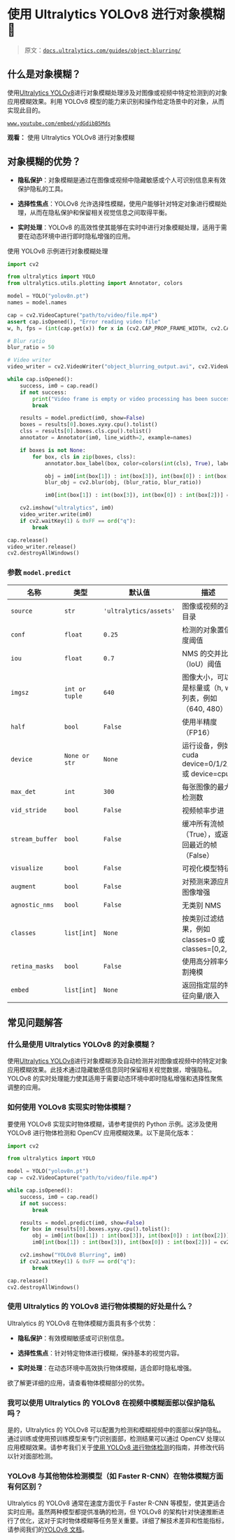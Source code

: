 # 使用 Ultralytics YOLOv8 进行对象模糊 🚀

> 原文：[`docs.ultralytics.com/guides/object-blurring/`](https://docs.ultralytics.com/guides/object-blurring/)

## 什么是对象模糊？

使用[Ultralytics YOLOv8](https://github.com/ultralytics/ultralytics/)进行对象模糊处理涉及对图像或视频中特定检测到的对象应用模糊效果。利用 YOLOv8 模型的能力来识别和操作给定场景中的对象，从而实现此目的。

[`www.youtube.com/embed/ydGdibB5Mds`](https://www.youtube.com/embed/ydGdibB5Mds)

**观看：** 使用 Ultralytics YOLOv8 进行对象模糊

## 对象模糊的优势？

+   **隐私保护**：对象模糊是通过在图像或视频中隐藏敏感或个人可识别信息来有效保护隐私的工具。

+   **选择性焦点**：YOLOv8 允许选择性模糊，使用户能够针对特定对象进行模糊处理，从而在隐私保护和保留相关视觉信息之间取得平衡。

+   **实时处理**：YOLOv8 的高效性使其能够在实时中进行对象模糊处理，适用于需要在动态环境中进行即时隐私增强的应用。

使用 YOLOv8 示例进行对象模糊处理

```py
import cv2

from ultralytics import YOLO
from ultralytics.utils.plotting import Annotator, colors

model = YOLO("yolov8n.pt")
names = model.names

cap = cv2.VideoCapture("path/to/video/file.mp4")
assert cap.isOpened(), "Error reading video file"
w, h, fps = (int(cap.get(x)) for x in (cv2.CAP_PROP_FRAME_WIDTH, cv2.CAP_PROP_FRAME_HEIGHT, cv2.CAP_PROP_FPS))

# Blur ratio
blur_ratio = 50

# Video writer
video_writer = cv2.VideoWriter("object_blurring_output.avi", cv2.VideoWriter_fourcc(*"mp4v"), fps, (w, h))

while cap.isOpened():
    success, im0 = cap.read()
    if not success:
        print("Video frame is empty or video processing has been successfully completed.")
        break

    results = model.predict(im0, show=False)
    boxes = results[0].boxes.xyxy.cpu().tolist()
    clss = results[0].boxes.cls.cpu().tolist()
    annotator = Annotator(im0, line_width=2, example=names)

    if boxes is not None:
        for box, cls in zip(boxes, clss):
            annotator.box_label(box, color=colors(int(cls), True), label=names[int(cls)])

            obj = im0[int(box[1]) : int(box[3]), int(box[0]) : int(box[2])]
            blur_obj = cv2.blur(obj, (blur_ratio, blur_ratio))

            im0[int(box[1]) : int(box[3]), int(box[0]) : int(box[2])] = blur_obj

    cv2.imshow("ultralytics", im0)
    video_writer.write(im0)
    if cv2.waitKey(1) & 0xFF == ord("q"):
        break

cap.release()
video_writer.release()
cv2.destroyAllWindows() 
```

### 参数 `model.predict`

| 名称 | 类型 | 默认值 | 描述 |
| --- | --- | --- | --- |
| `source` | `str` | `'ultralytics/assets'` | 图像或视频的源目录 |
| `conf` | `float` | `0.25` | 检测的对象置信度阈值 |
| `iou` | `float` | `0.7` | NMS 的交并比（IoU）阈值 |
| `imgsz` | `int or tuple` | `640` | 图像大小，可以是标量或（h, w）列表，例如（640, 480） |
| `half` | `bool` | `False` | 使用半精度（FP16） |
| `device` | `None or str` | `None` | 运行设备，例如 cuda device=0/1/2/3 或 device=cpu |
| `max_det` | `int` | `300` | 每张图像的最大检测数 |
| `vid_stride` | `bool` | `False` | 视频帧率步进 |
| `stream_buffer` | `bool` | `False` | 缓冲所有流帧（True），或返回最近的帧（False） |
| `visualize` | `bool` | `False` | 可视化模型特征 |
| `augment` | `bool` | `False` | 对预测来源应用图像增强 |
| `agnostic_nms` | `bool` | `False` | 无类别 NMS |
| `classes` | `list[int]` | `None` | 按类别过滤结果，例如 classes=0 或 classes=[0,2,3] |
| `retina_masks` | `bool` | `False` | 使用高分辨率分割掩模 |
| `embed` | `list[int]` | `None` | 返回指定层的特征向量/嵌入 |

## 常见问题解答

### 什么是使用 Ultralytics YOLOv8 的对象模糊？

使用[Ultralytics YOLOv8](https://github.com/ultralytics/ultralytics/)进行对象模糊涉及自动检测并对图像或视频中的特定对象应用模糊效果。此技术通过隐藏敏感信息同时保留相关视觉数据，增强隐私。YOLOv8 的实时处理能力使其适用于需要动态环境中即时隐私增强和选择性聚焦调整的应用。

### 如何使用 YOLOv8 实现实时物体模糊？

要使用 YOLOv8 实现实时物体模糊，请参考提供的 Python 示例。这涉及使用 YOLOv8 进行物体检测和 OpenCV 应用模糊效果。以下是简化版本：

```py
import cv2

from ultralytics import YOLO

model = YOLO("yolov8n.pt")
cap = cv2.VideoCapture("path/to/video/file.mp4")

while cap.isOpened():
    success, im0 = cap.read()
    if not success:
        break

    results = model.predict(im0, show=False)
    for box in results[0].boxes.xyxy.cpu().tolist():
        obj = im0[int(box[1]) : int(box[3]), int(box[0]) : int(box[2])]
        im0[int(box[1]) : int(box[3]), int(box[0]) : int(box[2])] = cv2.blur(obj, (50, 50))

    cv2.imshow("YOLOv8 Blurring", im0)
    if cv2.waitKey(1) & 0xFF == ord("q"):
        break

cap.release()
cv2.destroyAllWindows() 
```

### 使用 Ultralytics 的 YOLOv8 进行物体模糊的好处是什么？

Ultralytics 的 YOLOv8 在物体模糊方面具有多个优势：

+   **隐私保护**：有效模糊敏感或可识别信息。

+   **选择性焦点**：针对特定物体进行模糊，保持基本的视觉内容。

+   **实时处理**：在动态环境中高效执行物体模糊，适合即时隐私增强。

欲了解更详细的应用，请查看物体模糊部分的优势。

### 我可以使用 Ultralytics 的 YOLOv8 在视频中模糊面部以保护隐私吗？

是的，Ultralytics 的 YOLOv8 可以配置为检测和模糊视频中的面部以保护隐私。通过训练或使用预训练模型来专门识别面部，检测结果可以通过 OpenCV 处理以应用模糊效果。请参考我们关于[使用 YOLOv8 进行物体检测](https://docs.ultralytics.com/models/yolov8)的指南，并修改代码以针对面部检测。

### YOLOv8 与其他物体检测模型（如 Faster R-CNN）在物体模糊方面有何区别？

Ultralytics 的 YOLOv8 通常在速度方面优于 Faster R-CNN 等模型，使其更适合实时应用。虽然两种模型都提供准确的检测，但 YOLOv8 的架构针对快速推断进行了优化，这对于实时物体模糊等任务至关重要。详细了解技术差异和性能指标，请参阅我们的[YOLOv8 文档](https://docs.ultralytics.com/models/yolov8)。
